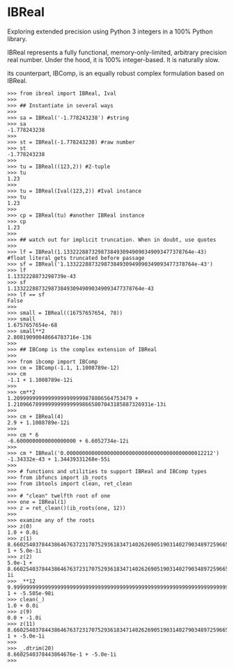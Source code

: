 # IBReal
Exploring extended precision using Python 3 integers in a 100% Python library.

IBReal represents a fully functional, memory-only-limited, arbitrary precision real number. Under the hood,
it is 100% integer-based. It is naturally slow.

its counterpart, IBComp, is an equally robust complex formulation based on IBReal.

    >>> from ibreal import IBReal, Ival
    >>> 
    >>> ## Instantiate in several ways
    >>>
    >>> sa = IBReal('-1.778243238') #string
    >>> sa
    -1.778243238
    >>>
    >>> st = IBReal(-1.778243238) #raw number
    >>> st
    -1.778243238
    >>>
    >>> tu = IBReal((123,2)) #2-tuple
    >>> tu
    1.23
    >>> 
    >>> tu = IBReal(Ival(123,2)) #Ival instance
    >>> tu
    1.23
    >>> 
    >>> cp = IBReal(tu) #another IBReal instance
    >>> cp
    1.23
    >>> 
    >>> ## watch out for implicit truncation. When in doubt, use quotes
    >>> 
    >>> lf = IBReal(1.13322288732987384930949090349093477378764e-43) #float literal gets truncated before passage
    >>> sf = IBReal('1.13322288732987384930949090349093477378764e-43')
    >>> lf
    1.1332228873298739e-43
    >>> sf
    1.13322288732987384930949090349093477378764e-43
    >>> lf == sf
    False 
    >>>
    >>> small = IBReal((16757657654, 78))
    >>> small
    1.6757657654e-68
    >>> small**2
    2.80819090048664783716e-136
    >>>
    >>> ## IBComp is the complex extension of IBReal
    >>>
    >>> from ibcomp import IBComp
    >>> cm = IBComp(-1.1, 1.1008789e-12)
    >>> cm
    -1.1 + 1.1008789e-12i
    >>> 
    >>> cm**2
    1.20999999999999999999999878806564753479 + 1.21096678999999999999998665807043185887326931e-13i
    >>> 
    >>> cm + IBReal(4)
    2.9 + 1.1008789e-12i
    >>> 
    >>> cm * 6
    -6.6000000000000000000 + 6.6052734e-12i
    >>> 
    >>> cm * IBReal('0.00000000000000000000000000000000000000000012212')
    -1.34332e-43 + 1.34439331268e-55i
    >>>
    >>> # functions and utilities to support IBReal and IBComp types
    >>> from ibfuncs import ib_roots
    >>> from ibtools import clean, ret_clean
    >>>
    >>> # "clean" twelfth root of one
    >>> one = IBReal(1)
    >>> z = ret_clean()(ib_roots(one, 12))
    >>>
    >>> examine any of the roots
    >>> z(0)
    1.0 + 0.0i
    >>> z(1)
    8.660254037844386467637231707529361834714026269051903140279034897259665084544000185405730933786242898e-1 + 5.0e-1i
    >>> z(2)
    5.0e-1 + 8.660254037844386467637231707529361834714026269051903140279034897259665084544000185405730933786242787e-1i
    >>> _**12
    9.999999999999999999999999999999999999999999999999999999999999999999999999999999999999999999999999041e-1 + -5.505e-98i
    >>> clean(_)
    1.0 + 0.0i
    >>> z(9)
    0.0 + -1.0i
    >>> z(11)
    8.660254037844386467637231707529361834714026269051903140279034897259665084544000185405730933786242177e-1 + -5.0e-1i
    >>>
    >>> _.dtrim(20)
    8.6602540378443864676e-1 + -5.0e-1i
    >>> 
